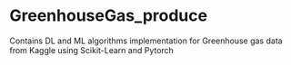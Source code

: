 # GreenhouseGas_produce
Contains DL and ML algorithms implementation for Greenhouse gas data from Kaggle using Scikit-Learn and Pytorch
